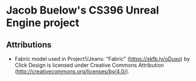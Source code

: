 # Jacob Buelow's CS396 Unreal Engine project

## Attributions
- Fabric model used in Project1/Jeans: "Fabric" (https://skfb.ly/oDuxo) by Click Design is licensed under Creative Commons Attribution (http://creativecommons.org/licenses/by/4.0/).
